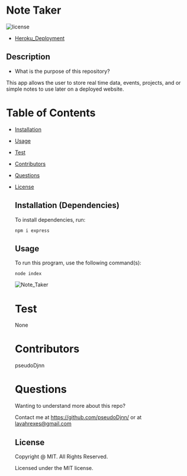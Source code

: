 # Note Taker
  ![license](https://img.shields.io/badge/license-MIT-yellowgreen.svg)
  
  * [Heroku_Deployment](https://fathomless-cove-49440.herokuapp.com/)

  ## Description
  * What is the purpose of this repository?<br/>

  This app allows the user to store real time data, events, projects, and or simple notes to use later on a deployed website.

  # Table of Contents

    
    
* [Installation](#installation)

    
* [Usage](#usage)

    
* [Test](#test)

    
* [Contributors](#contributors)

    
* [Questions](#questions)

    
* [License](#license)

    
  
  ## Installation (Dependencies)

    To install dependencies,  run:

    ```
    npm i express
    ```

  ## Usage

    To run this program, use the following command(s):

    ```
    node index
    ```
    
    ![Note_Taker](https://user-images.githubusercontent.com/105378214/192821571-794871d3-c385-44cc-8881-5a3c07e99c6f.png)


  # Test


    None
    
    
  # Contributors
    
    
    
    pseudoDjnn

    
  # Questions

    Wanting to understand more about this repo?
    
    Contact me at https://github.com/pseudoDjnn/ or at lavahrexes@gmail.com
    
  
    ## License

    Copyright @ MIT.  All Rights Reserved.

    Licensed under the MIT license.
    
